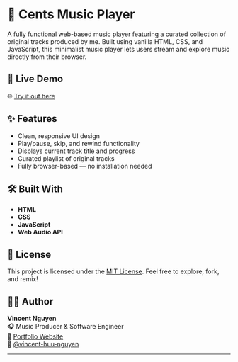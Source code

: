 # 🎵 Cents Music Player

A fully functional web-based music player featuring a curated collection of original tracks produced by me. Built using vanilla HTML, CSS, and JavaScript, this minimalist music player lets users stream and explore music directly from their browser.

## 🔗 Live Demo

🌐 [Try it out here](https://vincent-huu-nguyen.github.io/Cents_Music_Player/)

## ✨ Features

- Clean, responsive UI design
- Play/pause, skip, and rewind functionality
- Displays current track title and progress
- Curated playlist of original tracks
- Fully browser-based — no installation needed

## 🛠️ Built With

- **HTML**
- **CSS**
- **JavaScript**
- **Web Audio API**

## 📜 License

This project is licensed under the [MIT License](LICENSE). Feel free to explore, fork, and remix!

## 🙋‍♂️ Author

**Vincent Nguyen**  
🎧 Music Producer & Software Engineer  
🔗 [Portfolio Website](https://vincentnguyen.vercel.app/)  
🐙 [@vincent-huu-nguyen](https://github.com/vincent-huu-nguyen)

---
